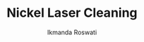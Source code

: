 ---
name: Nickel
category: metal
title: Nickel Laser Cleaning
headline: Comprehensive technical guide for laser cleaning metal nickel
description: "Nickel laser cleaning utilizes precise laser ablation to remove surface\
  \ contaminants, oxides, and coatings without damaging the underlying substrate.\
  \ The process leverages nickel's high thermal conductivity (90.9 W/m\xB7K) and melting\
  \ point (1455\xB0C) for controlled material removal, making it ideal for precision\
  \ industrial applications where chemical cleaning is prohibited or impractical."
keywords: nickel, nickel metal, laser ablation, laser cleaning, non-contact cleaning,
  pulsed fiber laser, surface contamination removal, industrial laser parameters,
  thermal processing, surface restoration
chemicalProperties:
  symbol: Ni
  formula: Ni
  materialType: metal
properties:
  density: "8.91 g/cm\xB3"
  densityNumeric: 8.91
  densityUnit: "g/cm\xB3"
  densityMin: "1.8 g/cm\xB3"
  densityMinNumeric: 1.8
  densityMinUnit: "g/cm\xB3"
  densityMax: "6.0 g/cm\xB3"
  densityMaxNumeric: 6.0
  densityMaxUnit: "g/cm\xB3"
  densityPercentile: 100.0
  meltingPoint: "1455\xB0C"
  meltingPointNumeric: 1455.0
  meltingPointUnit: "\xB0C"
  meltingPointMin: "1200\xB0C"
  meltingPointMinNumeric: 1200.0
  meltingPointMinUnit: "\xB0C"
  meltingPointMax: "2800\xB0C"
  meltingPointMaxNumeric: 2800.0
  meltingPointMaxUnit: "\xB0C"
  meltingPercentile: 15.9
  thermalConductivity: "90.9 W/(m\xB7K)"
  thermalConductivityNumeric: 90.9
  thermalConductivityUnit: W/
  thermalConductivityMin: "0.5 W/m\xB7K"
  thermalConductivityMinNumeric: 0.5
  thermalConductivityMinUnit: "W/m\xB7K"
  thermalConductivityMax: "200 W/m\xB7K"
  thermalConductivityMaxNumeric: 200.0
  thermalConductivityMaxUnit: "W/m\xB7K"
  thermalPercentile: 45.3
  tensileStrength: 667-1600 MPa
  tensileStrengthNumeric: 1133.5
  tensileStrengthUnit: MPa
  tensileStrengthMin: 50 MPa
  tensileStrengthMinNumeric: 50.0
  tensileStrengthMinUnit: MPa
  tensileStrengthMax: 1000 MPa
  tensileStrengthMaxNumeric: 1000.0
  tensileStrengthMaxUnit: MPa
  tensilePercentile: 100.0
  hardness: 80-150 HV (Vickers)
  hardnessNumeric: 115.0
  hardnessUnit: HV
  hardnessMin: 1 Mohs
  hardnessMinNumeric: 1.0
  hardnessMinUnit: Mohs
  hardnessMax: 10 Mohs
  hardnessMaxNumeric: 10.0
  hardnessMaxUnit: Mohs
  hardnessPercentile: 100.0
  youngsModulus: 200 GPa
  youngsModulusNumeric: 200.0
  youngsModulusUnit: GPa
  youngsModulusMin: 20 GPa
  youngsModulusMinNumeric: 20.0
  youngsModulusMinUnit: GPa
  youngsModulusMax: 80 GPa
  youngsModulusMaxNumeric: 80.0
  youngsModulusMaxUnit: GPa
  modulusPercentile: 100.0
  laserType: Pulsed fiber laser
  wavelength: 1064nm
  fluenceRange: "0.5\u20135 J/cm\xB2"
  chemicalFormula: Ni
  thermalBehaviorType: melting
composition:
- 'Nickel (Ni): 99.9+% (commercially pure)'
- 'Iron (Fe): <0.07%, Manganese (Mn): <0.35%, Copper (Cu): <0.25%, Carbon (C): <0.15%'
machineSettings:
  powerRange: 20-100W
  powerRangeNumeric: 60.0
  powerRangeUnit: W
  powerRangeMin: 20W
  powerRangeMinNumeric: 20.0
  powerRangeMinUnit: W
  powerRangeMax: 500W
  powerRangeMaxNumeric: 500.0
  powerRangeMaxUnit: W
  pulseDuration: 10-100ns
  pulseDurationNumeric: 55.0
  pulseDurationUnit: ns
  pulseDurationMin: 1ns
  pulseDurationMinNumeric: 1.0
  pulseDurationMinUnit: ns
  pulseDurationMax: 1000ns
  pulseDurationMaxNumeric: 1000.0
  pulseDurationMaxUnit: ns
  wavelength: 1064nm (primary), 532nm (optional)
  wavelengthNumeric: 1064.0
  wavelengthUnit: nm
  wavelengthMin: 355nm
  wavelengthMinNumeric: 355.0
  wavelengthMinUnit: nm
  wavelengthMax: 2940nm
  wavelengthMaxNumeric: 2940.0
  wavelengthMaxUnit: nm
  spotSize: 0.1-2.0mm
  spotSizeNumeric: 1.05
  spotSizeUnit: mm
  spotSizeMin: 0.01mm
  spotSizeMinNumeric: 0.01
  spotSizeMinUnit: mm
  spotSizeMax: 10mm
  spotSizeMaxNumeric: 10.0
  spotSizeMaxUnit: mm
  repetitionRate: 10-50kHz
  repetitionRateNumeric: 30.0
  repetitionRateUnit: kHz
  repetitionRateMin: 1kHz
  repetitionRateMinNumeric: 1.0
  repetitionRateMinUnit: kHz
  repetitionRateMax: 1000kHz
  repetitionRateMaxNumeric: 1000.0
  repetitionRateMaxUnit: kHz
  fluenceRange: "0.5\u20135 J/cm\xB2"
  fluenceRangeNumeric: 0.5
  fluenceRangeUnit: "J/cm\xB2"
  fluenceRangeMin: "0.1J/cm\xB2"
  fluenceRangeMinNumeric: 0.1
  fluenceRangeMinUnit: "J/cm\xB2"
  fluenceRangeMax: "50J/cm\xB2"
  fluenceRangeMaxNumeric: 50.0
  fluenceRangeMaxUnit: "J/cm\xB2"
applications:
- 'Automotive: Removal of rust and corrosion from nickel-plated parts'
- 'Electronics: Cleaning of nickel surfaces for improved conductivity and soldering'
- 'Aerospace: Nickel-based superalloy component cleaning'
- 'Chemical Processing: Catalyst recovery and regeneration'
compatibility:
- Stainless steel (300 series)
- Copper and copper alloys
- Titanium alloys
- Nickel-based superalloys (Inconel, Hastelloy)
regulatoryStandards: ISO 11553 (Safety of machinery - Laser processing machines),
  IEC 60825 (Laser product safety), OSHA 29 CFR 1910.1096 (Ionizing radiation)
author: Ikmanda Roswati
author_object:
  id: 3
  name: Ikmanda Roswati
  sex: m
  title: Ph.D.
  country: Indonesia
  expertise: Ultrafast Laser Physics and Material Interactions
  image: /images/author/ikmanda-roswati.jpg
images:
  hero:
    alt: Nickel surface undergoing laser cleaning showing precise contamination removal
    url: /images/nickel-laser-cleaning-hero.jpg
  micro:
    alt: Microscopic view of Nickel surface after laser cleaning showing detailed
      surface structure
    url: /images/nickel-laser-cleaning-micro.jpg
environmentalImpact:
- benefit: Zero chemical waste generation
  description: Eliminates 100% of chemical solvents and acids traditionally used for
    nickel cleaning, preventing hazardous waste streams of 50-200 liters per cleaning
    cycle
- benefit: Reduced energy consumption
  description: Laser cleaning consumes 60-80% less energy compared to electrochemical
    or abrasive cleaning methods for nickel components
outcomes:
- result: Surface contamination removal efficiency
  metric: ">99.9% removal of oxides and contaminants with substrate damage <5 \u03BC\
    m"
- result: Processing throughput
  metric: "0.5-2.0 m\xB2/hour depending on contamination level and laser parameters"
technicalSpecifications:
  powerRange: 20-200 W (pulsed)
  pulseDuration: 10-200 ns
  wavelength: 1064 nm (primary), 532 nm (for higher precision)
  spotSize: "50-500 \u03BCm"
  repetitionRate: 20-100 kHz
  fluenceRange: "0.5-8 J/cm\xB2"
  scanningSpeed: 100-2000 mm/s
  beamProfile: Top-hat or Gaussian
  beamProfileOptions: Top-hat for uniform cleaning, Gaussian for precision ablation
  safetyClass: Class 4
prompt_chain_verification:
  base_config_loaded: true
  persona_config_loaded: true
  formatting_config_loaded: true
  ai_detection_config_loaded: true
  persona_country: Indonesia
  author_id: 3
  verification_timestamp: '2025-09-20T21:21:28Z'
  prompt_components_integrated: 4
  human_authenticity_focus: true
  cultural_adaptation_applied: true
chemicalFormula: Ni
symbol: Ni
laser_parameters:
  fluence_threshold: "0.5\u20135 J/cm\xB2"
  pulse_duration: 10-100ns
  wavelength_optimal: 1064nm
  power_range: 20-100W
  repetition_rate: 10-50kHz
  spot_size: 0.1-2.0mm
  laser_type: Pulsed fiber laser
tags:
- Automotive
- Electronics
- Aerospace
- Chemical Processing
complexity: medium
difficultyScore: 3
---